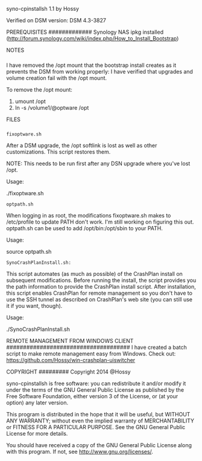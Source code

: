 syno-cpinstallsh 1.1 by Hossy

Verified on DSM version: DSM 4.3-3827


PREREQUISITES
#############
Synology NAS
ipkg installed (http://forum.synology.com/wiki/index.php/How_to_Install_Bootstrap)


NOTES
#####
I have removed the /opt mount that the bootstrap install creates as it prevents the
DSM from working properly: I have verified that upgrades and volume creation fail
with the /opt mount.

To remove the /opt mount:
1. umount /opt
2. ln -s /volume1/@optware /opt


FILES
#####
~~~~~~~~~~~~~~~~~~~~~~~~~~~~~~
fixoptware.sh
~~~~~~~~~~~~~~~~~~~~~~~~~~~~~~
After a DSM upgrade, the /opt softlink is lost as well as other customizations. 
This script restores them.

NOTE: This needs to be run first after any DSN upgrade where you've lost /opt.

Usage:

./fixoptware.sh

~~~~~~~~~~~~~~~~~~~~~~~~~~~~~~
optpath.sh
~~~~~~~~~~~~~~~~~~~~~~~~~~~~~~
When logging in as root, the modifications fixoptware.sh makes to /etc/profile to
update PATH don't work.  I'm still working on figuring this out.  optpath.sh can
be used to add /opt/bin:/opt/sbin to your PATH.

Usage:

source optpath.sh

~~~~~~~~~~~~~~~~~~~~~~~~~~~~~~
SynoCrashPlanInstall.sh:
~~~~~~~~~~~~~~~~~~~~~~~~~~~~~~
This script automates (as much as possible) of the CrashPlan install on subsequent
modifications. Before running the install, the script provides you the path
information to provide the CrashPlan install script.
After installation, this script enables CrashPlan for remote management so you
don't have to use the SSH tunnel as described on CrashPlan's web site (you can
still use it if you want, though).

Usage:

./SynoCrashPlanInstall.sh <CrashPlan-tgz-file>


REMOTE MANAGEMENT FROM WINDOWS CLIENT
#####################################
I have created a batch script to make remote management easy from Windows.  Check
out: https://github.com/Hossy/win-crashplan-uiswitcher


COPYRIGHT
#########
Copyright 2014 @Hossy

syno-cpinstallsh is free software: you can redistribute it and/or modify
it under the terms of the GNU General Public License as published by
the Free Software Foundation, either version 3 of the License, or
(at your option) any later version.

This program is distributed in the hope that it will be useful,
but WITHOUT ANY WARRANTY; without even the implied warranty of
MERCHANTABILITY or FITNESS FOR A PARTICULAR PURPOSE.  See the
GNU General Public License for more details.

You should have received a copy of the GNU General Public License
along with this program.  If not, see <http://www.gnu.org/licenses/>.
